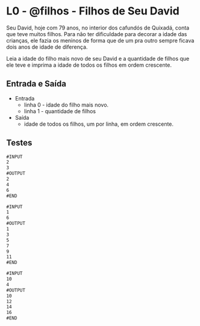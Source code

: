 # L0 - @filhos - Filhos de Seu David

Seu David, hoje com 79 anos, no interior dos cafundós de Quixadá, conta que teve muitos filhos. Para não ter dificuldade para decorar a idade das crianças, ele fazia os meninos de forma que de um pra outro sempre ficava dois anos de idade de diferença.

Leia a idade do filho mais novo de seu David e a quantidade de filhos que ele teve e imprima a idade de todos os filhos em ordem crescente.

## Entrada e Saída

- Entrada
  - linha 0 - idade do filho mais novo.
  - linha 1 - quantidade de filhos
- Saída
  - idade de todos os filhos, um por linha, em ordem crescente.

## Testes

```txt
#INPUT
2
3
#OUTPUT
2
4
6
#END

#INPUT
1
6
#OUTPUT
1
3
5
7
9
11
#END

#INPUT
10
4
#OUTPUT
10
12
14
16
#END
```
